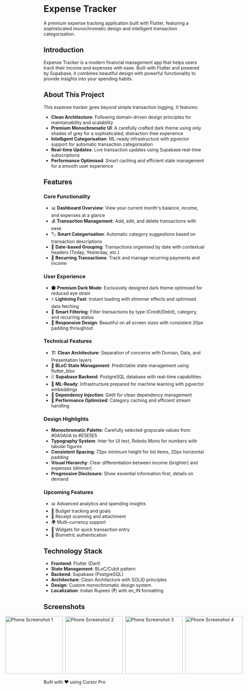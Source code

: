 # Expense Tracker

A premium expense tracking application built with Flutter, featuring a sophisticated monochromatic design and intelligent transaction categorisation.

## Introduction

Expense Tracker is a modern financial management app that helps users track their income and expenses with ease. Built with Flutter and powered by Supabase, it combines beautiful design with powerful functionality to provide insights into your spending habits.

## About This Project

This expense tracker goes beyond simple transaction logging. It features:

- **Clean Architecture**: Following domain-driven design principles for maintainability and scalability
- **Premium Monochromatic UI**: A carefully crafted dark theme using only shades of grey for a sophisticated, distraction-free experience
- **Intelligent Categorisation**: ML-ready infrastructure with pgvector support for automatic transaction categorisation
- **Real-time Updates**: Live transaction updates using Supabase real-time subscriptions
- **Performance Optimised**: Smart caching and efficient state management for a smooth user experience

## Features

### Core Functionality
- 📊 **Dashboard Overview**: View your current month's balance, income, and expenses at a glance
- 💰 **Transaction Management**: Add, edit, and delete transactions with ease
- 🏷️ **Smart Categorisation**: Automatic category suggestions based on transaction descriptions
- 📅 **Date-based Grouping**: Transactions organised by date with contextual headers (Today, Yesterday, etc.)
- 🔄 **Recurring Transactions**: Track and manage recurring payments and income

### User Experience
- 🌑 **Premium Dark Mode**: Exclusively designed dark theme optimised for reduced eye strain
- ⚡ **Lightning Fast**: Instant loading with shimmer effects and optimised data fetching
- 🎯 **Smart Filtering**: Filter transactions by type (Credit/Debit), category, and recurring status
- 📱 **Responsive Design**: Beautiful on all screen sizes with consistent 20px padding throughout

### Technical Features
- 🏗️ **Clean Architecture**: Separation of concerns with Domain, Data, and Presentation layers
- 🔄 **BLoC State Management**: Predictable state management using flutter_bloc
- 🗄️ **Supabase Backend**: PostgreSQL database with real-time capabilities
- 🤖 **ML-Ready**: Infrastructure prepared for machine learning with pgvector embeddings
- 💉 **Dependency Injection**: GetIt for clean dependency management
- 🚀 **Performance Optimized**: Category caching and efficient stream handling

### Design Highlights
- **Monochromatic Palette**: Carefully selected grayscale values from #0A0A0A to #E5E5E5
- **Typography System**: Inter for UI text, Roboto Mono for numbers with tabular figures
- **Consistent Spacing**: 72px minimum height for list items, 20px horizontal padding
- **Visual Hierarchy**: Clear differentiation between income (brighter) and expenses (dimmer)
- **Progressive Disclosure**: Show essential information first, details on demand

### Upcoming Features
- 📊 Advanced analytics and spending insights
- 🎯 Budget tracking and goals
- 📸 Receipt scanning and attachment
- 🌍 Multi-currency support
- 📱 Widgets for quick transaction entry
- 🔐 Biometric authentication

## Technology Stack

- **Frontend**: Flutter (Dart)
- **State Management**: BLoC/Cubit pattern
- **Backend**: Supabase (PostgreSQL)
- **Architecture**: Clean Architecture with SOLID principles
- **Design**: Custom monochromatic design system
- **Localization**: Indian Rupees (₹) with en_IN formatting

## Screenshots

<div style="display: flex; gap: 8px; justify-content: center;">
  <img src="https://github.com/user-attachments/assets/af8899c1-4e58-406b-a5dc-1b666e6257f5" width="180" alt="Phone Screenshot 1">
  <img src="https://github.com/user-attachments/assets/3dcbaf76-8847-492f-84a0-a68decf1a4be" width="180" alt="Phone Screenshot 2">
  <img src="https://github.com/user-attachments/assets/07186e2a-00d3-40a5-8578-6bafee4c2b44" width="180" alt="Phone Screenshot 3">
  <img src="https://github.com/user-attachments/assets/2b21f653-336f-4289-8ae0-3b12c4bcef68" width="180" alt="Phone Screenshot 4">
</div>

<br>
Built with ❤️ using Cursor Pro
